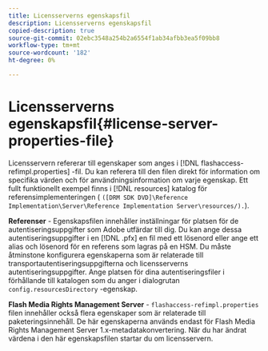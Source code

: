 ```yaml
---
title: Licensserverns egenskapsfil
description: Licensserverns egenskapsfil
copied-description: true
source-git-commit: 02ebc3548a254b2a6554f1ab34afbb3ea5f09bb8
workflow-type: tm+mt
source-wordcount: '182'
ht-degree: 0%

---
```


# Licensserverns egenskapsfil{#license-server-properties-file}

Licensservern refererar till egenskaper som anges i [!DNL flashaccess-refimpl.properties] -fil. Du kan referera till den filen direkt för information om specifika värden och för användningsinformation om varje egenskap. Ett fullt funktionellt exempel finns i [!DNL resources] katalog för referensimplementeringen ( `([DRM SDK DVD]\Reference Implementation\Server\Reference Implementation Server\resources/).`).

**Referenser** - Egenskapsfilen innehåller inställningar för platsen för de autentiseringsuppgifter som Adobe utfärdar till dig. Du kan ange dessa autentiseringsuppgifter i en [!DNL .pfx] en fil med ett lösenord eller ange ett alias och lösenord för en referens som lagras på en HSM. Du måste åtminstone konfigurera egenskaperna som är relaterade till transportautentiseringsuppgifterna och licensserverns autentiseringsuppgifter. Ange platsen för dina autentiseringsfiler i förhållande till katalogen som du anger i dialogrutan `config.resourcesDirectory` -egenskap.

**Flash Media Rights Management Server** - `flashaccess-refimpl.properties` filen innehåller också flera egenskaper som är relaterade till paketeringsinnehåll. De här egenskaperna används endast för Flash Media Rights Management Server 1.x-metadatakonvertering. När du har ändrat värdena i den här egenskapsfilen startar du om licensservern.
